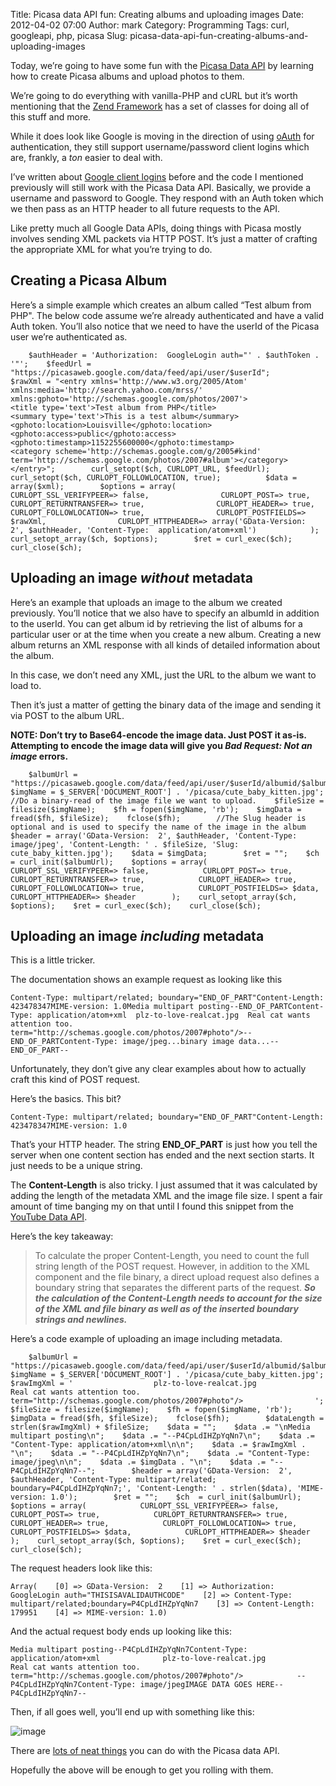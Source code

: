 Title: Picasa data API fun: Creating albums and uploading images
Date: 2012-04-02 07:00
Author: mark
Category: Programming
Tags: curl, googleapi, php, picasa
Slug: picasa-data-api-fun-creating-albums-and-uploading-images

Today, we’re going to have some fun with the [Picasa Data API][] by
learning how to create Picasa albums and upload photos to them.

We’re going to do everything with vanilla-PHP and cURL but it’s worth
mentioning that the [Zend Framework][] has a set of classes for doing
all of this stuff and more.

While it does look like Google is moving in the direction of using
[oAuth][] for authentication, they still support username/password
client logins which are, frankly, a *ton* easier to deal with.

I’ve written about [Google client logins][] before and the code I
mentioned previously will still work with the Picasa Data API.
Basically, we provide a username and password to Google. They respond
with an Auth token which we then pass as an HTTP header to all future
requests to the API.

Like pretty much all Google Data APIs, doing things with Picasa mostly
involves sending XML packets via HTTP POST. It’s just a matter of
crafting the appropriate XML for what you’re trying to do.

## Creating a Picasa Album


Here’s a simple example which creates an album called “Test album from
PHP". The below code assume we’re already authenticated and have a valid
Auth token. You’ll also notice that we need to have the userId of the
Picasa user we’re authenticated as.


~~~~ {.php name="code"}
    $authHeader = 'Authorization:  GoogleLogin auth="' . $authToken . '"';    $feedUrl = "https://picasaweb.google.com/data/feed/api/user/$userId";        $rawXml = "<entry xmlns='http://www.w3.org/2005/Atom'                    xmlns:media='http://search.yahoo.com/mrss/'                    xmlns:gphoto='http://schemas.google.com/photos/2007'>                  <title type='text'>Test album from PHP</title>                  <summary type='text'>This is a test album</summary>                  <gphoto:location>Louisville</gphoto:location>                  <gphoto:access>public</gphoto:access>                  <gphoto:timestamp>1152255600000</gphoto:timestamp>                  <category scheme='http://schemas.google.com/g/2005#kind'                    term='http://schemas.google.com/photos/2007#album'></category>                </entry>";        curl_setopt($ch, CURLOPT_URL, $feedUrl);      curl_setopt($ch, CURLOPT_FOLLOWLOCATION, true);          $data = array($xml);        $options = array(                CURLOPT_SSL_VERIFYPEER=> false,                CURLOPT_POST=> true,                CURLOPT_RETURNTRANSFER=> true,                CURLOPT_HEADER=> true,                CURLOPT_FOLLOWLOCATION=> true,                CURLOPT_POSTFIELDS=> $rawXml,                CURLOPT_HTTPHEADER=> array('GData-Version:  2', $authHeader, 'Content-Type:  application/atom+xml')            );    curl_setopt_array($ch, $options);        $ret = curl_exec($ch);    curl_close($ch);
~~~~



## Uploading an image *without* metadata


Here’s an example that uploads an image to the album we created
previously. You’ll notice that we also have to specify an albumId in
addition to the userId. You can get album id by retrieving the list of
albums for a particular user or at the time when you create a new album.
Creating a new album returns an XML response with all kinds of detailed
information about the album.

In this case, we don’t need any XML, just the URL to the album we want
to load to.

Then it’s just a matter of getting the binary data of the image and
sending it via POST to the album URL.

**NOTE: Don’t try to Base64-encode the image data. Just POST it as-is.
Attempting to encode the image data will give you *Bad Request: Not an
image* errors.**


~~~~ {.php name="code"}
    $albumUrl = "https://picasaweb.google.com/data/feed/api/user/$userId/albumid/$albumId";    $imgName = $_SERVER['DOCUMENT_ROOT'] . '/picasa/cute_baby_kitten.jpg';        //Do a binary-read of the image file we want to upload.    $fileSize = filesize($imgName);    $fh = fopen($imgName, 'rb');    $imgData = fread($fh, $fileSize);    fclose($fh);        //The Slug header is optional and is used to specify the name of the image in the album    $header = array('GData-Version:  2', $authHeader, 'Content-Type: image/jpeg', 'Content-Length: ' . $fileSize, 'Slug: cute_baby_kitten.jpg');    $data = $imgData;        $ret = "";    $ch  = curl_init($albumUrl);    $options = array(            CURLOPT_SSL_VERIFYPEER=> false,            CURLOPT_POST=> true,            CURLOPT_RETURNTRANSFER=> true,            CURLOPT_HEADER=> true,            CURLOPT_FOLLOWLOCATION=> true,            CURLOPT_POSTFIELDS=> $data,            CURLOPT_HTTPHEADER=> $header        );    curl_setopt_array($ch, $options);    $ret = curl_exec($ch);    curl_close($ch);
~~~~



## Uploading an image *including* metadata


This is a little tricker.

The documentation shows an example request as looking like this


~~~~ {.php name="code"}
Content-Type: multipart/related; boundary="END_OF_PART"Content-Length: 423478347MIME-version: 1.0Media multipart posting--END_OF_PARTContent-Type: application/atom+xml  plz-to-love-realcat.jpg  Real cat wants attention too.      term="http://schemas.google.com/photos/2007#photo"/>--END_OF_PARTContent-Type: image/jpeg...binary image data...--END_OF_PART--
~~~~



Unfortunately, they don’t give any clear examples about how to actually
craft this kind of POST request.

Here’s the basics. This bit?


~~~~ {.php name="code"}
Content-Type: multipart/related; boundary="END_OF_PART"Content-Length: 423478347MIME-version: 1.0
~~~~


That’s your HTTP header. The string **END\_OF\_PART** is just how you
tell the server when one content section has ended and the next section
starts. It just needs to be a unique string.

The **Content-Length** is also tricky. I just assumed that it was
calculated by adding the length of the metadata XML and the image file
size. I spent a fair amount of time banging my on that until I found
this snippet from the [YouTube Data API][].

Here’s the key takeaway:


> 
> To calculate the proper Content-Length, you need to count the full
> string length of the POST request. However, in addition to the XML
> component and the file binary, a direct upload request also defines a
> boundary string that separates the different parts of the request.
> ***So the calculation of the Content-Length needs to account for the
> size of the XML and file binary as well as of the inserted boundary
> strings and newlines.***
>
> 



Here’s a code example of uploading an image including metadata.


~~~~ {.php name="code"}
    $albumUrl = "https://picasaweb.google.com/data/feed/api/user/$userId/albumid/$albumId";    $imgName = $_SERVER['DOCUMENT_ROOT'] . '/picasa/cute_baby_kitten.jpg';        $rawImgXml = '                  plz-to-love-realcat.jpg                  Real cat wants attention too.                                      term="http://schemas.google.com/photos/2007#photo"/>                ';            $fileSize = filesize($imgName);    $fh = fopen($imgName, 'rb');    $imgData = fread($fh, $fileSize);    fclose($fh);        $dataLength = strlen($rawImgXml) + $fileSize;    $data = "";    $data .= "\nMedia multipart posting\n";    $data .= "--P4CpLdIHZpYqNn7\n";    $data .= "Content-Type: application/atom+xml\n\n";    $data .= $rawImgXml . "\n";    $data .= "--P4CpLdIHZpYqNn7\n";    $data .= "Content-Type: image/jpeg\n\n";    $data .= $imgData . "\n";    $data .= "--P4CpLdIHZpYqNn7--";        $header = array('GData-Version:  2', $authHeader, 'Content-Type: multipart/related; boundary=P4CpLdIHZpYqNn7;', 'Content-Length: ' . strlen($data), 'MIME-version: 1.0');        $ret = "";    $ch  = curl_init($albumUrl);    $options = array(            CURLOPT_SSL_VERIFYPEER=> false,            CURLOPT_POST=> true,            CURLOPT_RETURNTRANSFER=> true,            CURLOPT_HEADER=> true,            CURLOPT_FOLLOWLOCATION=> true,            CURLOPT_POSTFIELDS=> $data,            CURLOPT_HTTPHEADER=> $header        );    curl_setopt_array($ch, $options);    $ret = curl_exec($ch);    curl_close($ch);
~~~~



The request headers look like this:


~~~~ {.php name="code"}
Array(    [0] => GData-Version:  2    [1] => Authorization:  GoogleLogin auth="THISISAVALIDAUTHCODE"    [2] => Content-Type: multipart/related;boundary=P4CpLdIHZpYqNn7    [3] => Content-Length: 179951    [4] => MIME-version: 1.0)
~~~~



And the actual request body ends up looking like this:


~~~~ {.php name="code"}
Media multipart posting--P4CpLdIHZpYqNn7Content-Type: application/atom+xml              plz-to-love-realcat.jpg              Real cat wants attention too.                              term="http://schemas.google.com/photos/2007#photo"/>            --P4CpLdIHZpYqNn7Content-Type: image/jpegIMAGE DATA GOES HERE--P4CpLdIHZpYqNn7--
~~~~



Then, if all goes well, you’ll end up with something like this:

![image][]

There are [lots of neat things][] you can do with the Picasa data API.

Hopefully the above will be enough to get you rolling with them.

  [Picasa Data API]: http://code.google.com/apis/picasaweb/overview.html
  [Zend Framework]: http://framework.zend.com/manual/en/zend.gdata.photos.html
  [oAuth]: http://oauth.net/
  [Google client logins]: http://mark.biek.org/blog/2009/01/google-client-logins/
  [YouTube Data API]: https://developers.google.com/youtube/2.0/developers_guide_protocol_testing
  [image]: http://i.imgur.com/2UgaW.png
  [lots of neat things]: http://code.google.com/apis/picasaweb/docs/2.0/developers_guide_protocol.html
